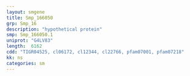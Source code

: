 ```yaml
---
layout: smgene
title: Smp_166050
grp: Smp_16
description: "hypothetical protein"
smp: Smp_166050.1
uniprot: "G4LV83"
length:  6162
cdd: "TIGR04525, cl06172, cl12344, cl22766, pfam07001, pfam07218"
kk: ns
categories: sm
---
```

